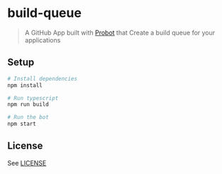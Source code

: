 # build-queue

> A GitHub App built with [Probot](https://github.com/probot/probot) that Create a build queue for your applications

## Setup

```sh
# Install dependencies
npm install

# Run typescript
npm run build

# Run the bot
npm start
```

## License

See [LICENSE](./LICENSE)
